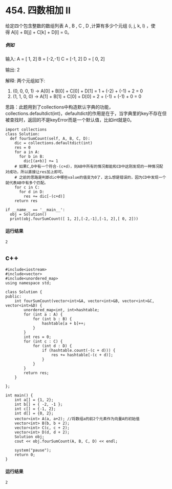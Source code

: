 # 454. 四数相加 II
给定四个包含整数的数组列表 A , B , C , D ,计算有多少个元组 (i, j, k, l) ，使得 A[i] + B[j] + C[k] + D[l] = 0。

##### 例如
输入:
A = [ 1, 2]
B = [-2,-1]
C = [-1, 2]
D = [ 0, 2]

输出:
2

解释:
两个元组如下:
1. (0, 0, 0, 1) -> A[0] + B[0] + C[0] + D[1] = 1 + (-2) + (-1) + 2 = 0
2. (1, 1, 0, 0) -> A[1] + B[1] + C[0] + D[0] = 2 + (-1) + (-1) + 0 = 0

思路：此题用到了collections中构造默认字典的功能，collections.defaultdict(int)，defaultdict的作用是在于，当字典里的key不存在但被查找时，返回的不是keyError而是一个默认值，比如int就是0。

    import collections
    class Solution:
      def fourSumCount(self, A, B, C, D):
        dic = collections.defaultdict(int)
        res = 0
        for a in A:
          for b in B:
            dic[(a+b)] += 1
        # 如果C,D中有一个符合-(c+d)，则AB中所有的情况都能和CD中这刚发现的一种情况配对成功，所以直接让res加上即可。
        # 之前的思路是判断dic中哪些value的值变为0了，这么想是错误的，因为CD中发现一个就代表AB中有多个匹配。
        for c in C:
          for d in D:
            res += dic[-(c+d)]
        return res

    if __name__ == '__main__':
      obj = Solution()
      print(obj.fourSumCount([ 1, 2],[-2,-1],[-1, 2],[ 0, 2]))
 
 #### 运行结果
    2


## c++
    #include<iostream>
    #include<vector>
    #include<unordered_map>
    using namespace std;

    class Solution {
    public:
        int fourSumCount(vector<int>&A, vector<int>&B, vector<int>&C, vector<int>&D) {
            unordered_map<int, int>hashtable;
            for (int a : A) {
                for (int b : B) {
                    hashtable[a + b]++;
                }
            }
            int res = 0;
            for (int c : C) {
                for (int d : D) {
                    if (hashtable.count(-(c + d))) {
                        res += hashtable[-(c + d)];
                    }
                }
            }
            return res;
        }

    };

    int main() {
        int a[] = {1, 2};
        int b[] = { -2, -1 };
        int c[] = {-1, 2};
        int d[] = {0, 2};
        vector<int> A(a, a+2); //将数组a的前2个元素作为向量A的初始值
        vector<int> B(b, b + 2);
        vector<int> C(c, c + 2);
        vector<int> D(d, d + 2);
        Solution obj;
        cout << obj.fourSumCount(A, B, C, D) << endl;

        system("pause");
        return 0;
    }
    
#### 运行结果
    2
